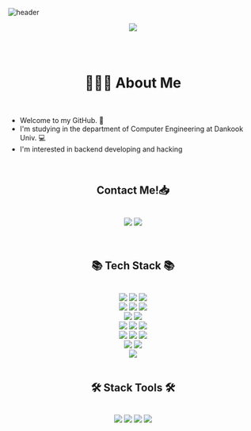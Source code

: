 ![header](https://capsule-render.vercel.app/api?type=waving&color=auto&height=300&section=header&text=Hello%20there!&fontSize=90&animation=fadeIn&fontAlignY=38&desc=It's%20Lee!&descAlignY=51&descAlign=62)

<p align="center"> <img src="https://github-readme-stats.vercel.app/api/top-langs/?username=Lee-Coderrr&layout=compact"></p><br><br>

<h1 align="center"> 👩🏻‍💻 About Me </h1> <br>

* Welcome to my GitHub. 🙌
* I'm studying in the department of Computer Engineering at Dankook Univ. 💻
* I'm interested in backend developing and hacking

<br>

<h2 align="center">Contact Me!📥</h2><br>
<div align="center">
    <img src="https://img.shields.io/badge/dongju101@dankook.ac.kr-white?style=for-the-badge&logo=Gmail" /></a>
    <a href="https://velog.io/@dongju101">
        <img src="https://img.shields.io/badge/Lee's%20velog-11B48A?style=for-the-badge&logo=Vimeo&logoColor=white&link=https://velog.io/@dongju101"/></a>  
    <br><br><br>
   
<h2 align="center">📚 Tech Stack 📚</h2> 
<br>
<div align=center>  <img src="https://img.shields.io/badge/java-FF9E0F?style=for-the-badge&logo=openjdk&logoColor=white">  
<img src="https://img.shields.io/badge/c-00599C?style=for-the-badge&logo=c%2B%2B&logoColor=white">  <img src="https://img.shields.io/badge/python-3776AB?style=for-the-badge&logo=python&logoColor=white">  <br>  <img src="https://img.shields.io/badge/html5-E34F26?style=for-the-badge&logo=html5&logoColor=white">  <img src="https://img.shields.io/badge/css-1572B6?style=for-the-badge&logo=css3&logoColor=white">  <img src="https://img.shields.io/badge/javascript-F7DF1E?style=for-the-badge&logo=javascript&logoColor=black">    <br>  <img src="https://img.shields.io/badge/mysql-4479A1?style=for-the-badge&logo=mysql&logoColor=white">   <img src="https://img.shields.io/badge/firebase-FFCA28?style=for-the-badge&logo=firebase&logoColor=white">  <br>  <img src="https://img.shields.io/badge/spring-6DB33F?style=for-the-badge&logo=spring&logoColor=white">  <img src="https://img.shields.io/badge/django-092E20?style=for-the-badge&logo=django&logoColor=white"> <img src="https://img.shields.io/badge/bootstrap-7952B3?style=for-the-badge&logo=bootstrap&logoColor=white">  <br>  <img src="https://img.shields.io/badge/linux-FCC624?style=for-the-badge&logo=linux&logoColor=black">  <img src="https://img.shields.io/badge/amazonaws-232F3E?style=for-the-badge&logo=amazonaws&logoColor=white">  <img src="https://img.shields.io/badge/apache tomcat-F8DC75?style=for-the-badge&logo=apachetomcat&logoColor=white">  <br>  <img src="https://img.shields.io/badge/github-181717?style=for-the-badge&logo=github&logoColor=white">  <img src="https://img.shields.io/badge/git-F05032?style=for-the-badge&logo=git&logoColor=white"> <br>  <img src="https://img.shields.io/badge/node.js-339933?style=for-the-badge&logo=Node.js&logoColor=white">  </div> <br>
<h2 align="center">🛠️ Stack Tools 🛠️ </h2> <br>
<div align="center"> 
    <img src="https://img.shields.io/badge/IntelliJ-000000?style=for-the-badge&logo=IntelliJ IDEA&logoColor=white" /></a> 
    <img src="https://img.shields.io/badge/android_studio-20b15e?style=for-the-badge&logo=android&logoColor=white"> 
    <img src="https://img.shields.io/badge/VScode-007ACC?style=for-the-badge&logo=VisualStudioCode&logoColor=white" />
    <img src="https://img.shields.io/badge/Anaconda-44A833?style=for-the-badge&logo=Anaconda&logoColor=white" /></a></a> 
</div>



